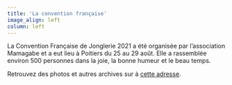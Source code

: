 ```yaml
---
title: 'La convention française'
image_align: left
column: left
---
```


La Convention Française de Jonglerie 2021 a été organisée par l’association Mamagabe et a eut lieu à Poitiers du 25 au 29 août. 
Elle a rassemblée environ 500 personnes dans la joie, la bonne humeur et le beau temps.

Retrouvez des photos et autres archives sur à [cette adresse](https://www.facebook.com/groups/132641280106271/media).
